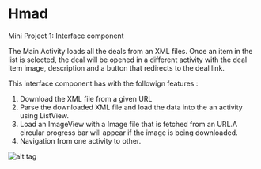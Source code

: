 # Hmad
Mini Project 1: Interface component

The Main Activity loads all the deals from an XML files. Once an item in the list is selected, the deal will be opened in a different
activity with the deal item image, description and a button that redirects to the deal link.

This interface component has with the followign features :

1. Download the XML file from a given URL
2. Parse the downloaded XML file and load the data into the an activity using ListView.
3. Load an ImageView with a Image file that is fetched from an URL.A circular progress bar will appear if the image is
   being downloaded.
4. Navigation from one activity to other.


![alt tag](https://s3.amazonaws.com/pushbullet-uploads/ujAlv9qanxA-83Whkbg0N7BK4wanXAG3F4SwoK4v3F6M/Screenshot_2015-03-03-16-01-39.png)



